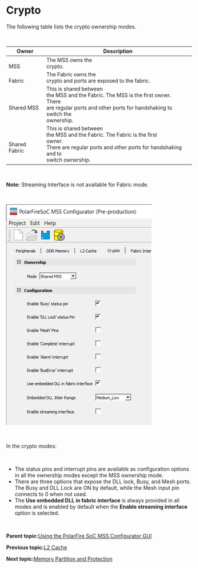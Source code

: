 # Crypto

The following table lists the crypto ownership modes.

<br />

|Owner|Description|
|-----|-----------|
|<br /> MSS<br />|The MSS owns the<br /> crypto.|
|<br /> Fabric<br />|The Fabric owns the<br /> crypto and ports are exposed to the fabric.|
|<br /> Shared MSS<br />|This is shared between<br /> the MSS and the Fabric. The MSS is the first owner.<br /> There<br /> are regular ports and other ports for handshaking to switch the<br /> ownership.|
|<br /> Shared Fabric<br />|This is shared between<br /> the MSS and the Fabric. The Fabric is the first<br /> owner.<br /> There are regular ports and other ports for handshaking and to<br /> switch ownership.|

<br />

**Note:** Streaming Interface is not available for Fabric mode.

<br />

![](GUID-BD2E9C0E-F8CB-4255-A0F6-7359936DC84F-low.png "Crypto Tab")

<br />

In the crypto modes:

<br />

-   The status pins and interrupt pins are available as configuration options in all the ownership modes except the MSS ownership mode.
-   There are three options that expose the DLL lock, Busy, and Mesh ports. The Busy and DLL Lock are ON by default, while the Mesh input pin connects to 0 when not used.
-   The **Use embedded DLL in fabric interface** is always provided in all modes and is enabled by default when the **Enable streaming interface** option is selected.

<br />

**Parent topic:**[Using the PolarFire SoC MSS Configurator GUI](GUID-E11D45E3-7975-4122-BA81-72D6BDD0CD1A.md)

**Previous topic:**[L2 Cache](GUID-A82E6D32-6043-4BDA-AD1C-FC004A2867D0.md)

**Next topic:**[Memory Partition and Protection](GUID-6D3AA583-792D-44D2-BD53-A8758C44BB34.md)

